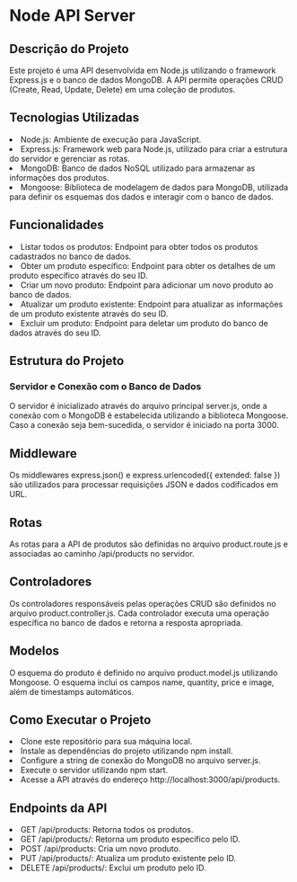 <h1>Node API Server</h1>
<h2>Descrição do Projeto</h2>
Este projeto é uma API desenvolvida em Node.js utilizando o framework Express.js e o banco de dados MongoDB. A API permite operações CRUD (Create, Read, Update, Delete) em uma coleção de produtos.

<h2>Tecnologias Utilizadas</h2>
<li>Node.js: Ambiente de execução para JavaScript.</li>
<li>Express.js: Framework web para Node.js, utilizado para criar a estrutura do servidor e gerenciar as rotas.</li>
<li>MongoDB: Banco de dados NoSQL utilizado para armazenar as informações dos produtos.</li>
<li>Mongoose: Biblioteca de modelagem de dados para MongoDB, utilizada para definir os esquemas dos dados e interagir com o banco de dados.</li>

<h2>Funcionalidades</h2>
<li>Listar todos os produtos: Endpoint para obter todos os produtos cadastrados no banco de dados.</li>
<li>Obter um produto específico: Endpoint para obter os detalhes de um produto específico através do seu ID.</li>
<li>Criar um novo produto: Endpoint para adicionar um novo produto ao banco de dados.</li>
<li>Atualizar um produto existente: Endpoint para atualizar as informações de um produto existente através do seu ID.</li>
<li>Excluir um produto: Endpoint para deletar um produto do banco de dados através do seu ID.</li>
  
<h2>Estrutura do Projeto</h2>
<h3>Servidor e Conexão com o Banco de Dados</h3>
O servidor é inicializado através do arquivo principal server.js, onde a conexão com o MongoDB é estabelecida utilizando a biblioteca Mongoose. Caso a conexão seja bem-sucedida, o servidor é iniciado na porta 3000.

<h2>Middleware</h2>
Os middlewares express.json() e express.urlencoded({ extended: false }) são utilizados para processar requisições JSON e dados codificados em URL.

<h2>Rotas</h2>
As rotas para a API de produtos são definidas no arquivo product.route.js e associadas ao caminho /api/products no servidor.

<h2>Controladores</h2>
Os controladores responsáveis pelas operações CRUD são definidos no arquivo product.controller.js. Cada controlador executa uma operação específica no banco de dados e retorna a resposta apropriada.

<h2>Modelos</h2>
O esquema do produto é definido no arquivo product.model.js utilizando Mongoose. O esquema inclui os campos name, quantity, price e image, além de timestamps automáticos.

<h2>Como Executar o Projeto</h2>
<li>Clone este repositório para sua máquina local.</li>
<li>Instale as dependências do projeto utilizando npm install.</li>
<li>Configure a string de conexão do MongoDB no arquivo server.js.</li>
<li>Execute o servidor utilizando npm start.</li>
<li>Acesse a API através do endereço http://localhost:3000/api/products.</li>
  
<h2>Endpoints da API</h2>

<li>GET /api/products: Retorna todos os produtos.</li>
<li>GET /api/products/: Retorna um produto específico pelo ID.</li>
<li>POST /api/products: Cria um novo produto.</li>
<li>PUT /api/products/: Atualiza um produto existente pelo ID.</li>
<li>DELETE /api/products/: Exclui um produto pelo ID.</li>
